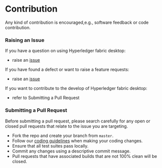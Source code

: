 # Contribution
Any kind of contribution is encouraged,e.g., software feedback or code contribution.

### Raising an Issue

If you have a question on using Hyperledger fabric desktop:

- raise an [issue](https://github.com/blockchain-desktop/hyperledger-fabric-desktop/issues)

If you have found a defect or want to raise a feature requests:

- raise an [issue](https://github.com/blockchain-desktop/hyperledger-fabric-desktop/issues)

If you want to contribute to the develop of Hyperledger fabric desktop:

- refer to Submitting a Pull Request

### Submitting a Pull Request

Before submitting a pull request, please search carefully for any open or closed pull requests that relate to the issue you are targeting.

- Fork the repo and create your branch from `master`.
- Follow our [coding guidelines](coding-guidelines-En.md) when making your coding changes.
- Ensure that all test suites pass locally.
- Commit any changes using a descriptive commit message.
- Pull requests that have associated builds that are not 100% clean will be closed.

